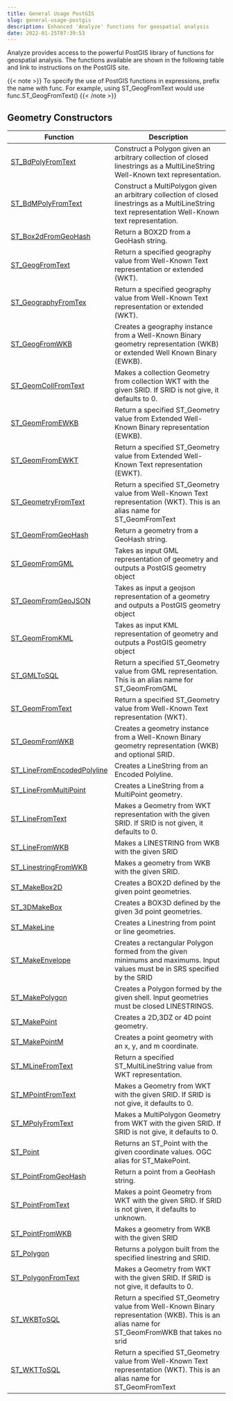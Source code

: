 ```yaml
---
title: General Usage PostGIS
slug: general-usage-postgis
description: Enhanced 'Analyze' functions for geospatial analysis
date: 2022-01-25T07:39:53
---
```


Analyze provides access to the powerful PostGIS library of functions for geospatial analysis. The functions available are shown in the following table and link to instructions on the PostGIS site.

{{< note >}}
To specify the use of PostGIS functions in expressions, prefix the name with func. For example, using ST_GeogFromText would use func.ST_GeogFromText()
{{< /note >}}

## Geometry Constructors


| Function | Description |
|----------|-------------|
| [ST_BdPolyFromText](http://postgis.net/docs/manual-2.2/ST_BdPolyFromText.html) | Construct a Polygon given an arbitrary collection of closed linestrings as a MultiLineString Well-Known text representation. |
| [ST_BdMPolyFromText](http://postgis.net/docs/manual-2.2/ST_BdMPolyFromText.html) | Construct a MultiPolygon given an arbitrary collection of closed linestrings as a MultiLineString text representation Well-Known text representation. |
| [ST_Box2dFromGeoHash](http://postgis.net/docs/manual-2.2/ST_Box2dFromGeoHash.html)  | Return a BOX2D from a GeoHash string. |
| [ST_GeogFromText](http://postgis.net/docs/manual-2.2/ST_GeogFromText.html) | Return a specified geography value from Well-Known Text representation or extended (WKT). |
| [ST_GeographyFromTex](http://postgis.net/docs/manual-2.2/ST_GeographyFromText.html) | Return a specified geography value from Well-Known Text representation or extended (WKT). |
| [ST_GeogFromWKB](http://postgis.net/docs/manual-2.2/ST_GeogFromWKB.html) | Creates a geography instance from a Well-Known Binary geometry representation (WKB) or extended Well Known Binary (EWKB). |
| [ST_GeomCollFromText](http://postgis.net/docs/manual-2.2/ST_GeomCollFromText.html)  | Makes a collection Geometry from collection WKT with the given SRID. If SRID is not give, it defaults to 0. |
| [ST_GeomFromEWKB](http://postgis.net/docs/manual-2.2/ST_GeomFromEWKB.html) | Return a specified ST_Geometry value from Extended Well-Known Binary representation (EWKB). |
| [ST_GeomFromEWKT](http://postgis.net/docs/manual-2.2/ST_GeomFromEWKT.html) | Return a specified ST_Geometry value from Extended Well-Known Text representation (EWKT). |
| [ST_GeometryFromText](http://postgis.net/docs/manual-2.2/ST_GeometryFromText.html)  | Return a specified ST_Geometry value from Well-Known Text representation (WKT). This is an alias name for ST_GeomFromText |
| [ST_GeomFromGeoHash](http://postgis.net/docs/manual-2.2/ST_GeomFromGeoHash.html) | Return a geometry from a GeoHash string. |
| [ST_GeomFromGML](http://postgis.net/docs/manual-2.2/ST__GeomFromGML.html) | Takes as input GML representation of geometry and outputs a PostGIS geometry object |
| [ST_GeomFromGeoJSON](http://postgis.net/docs/manual-2.2/ST_GeomFromGeoJSON.html) | Takes as input a geojson representation of a geometry and outputs a PostGIS geometry object |
| [ST_GeomFromKML](http://postgis.net/docs/manual-2.2/ST_GeomFromKML.html) | Takes as input KML representation of geometry and outputs a PostGIS geometry object |
| [ST_GMLToSQL](http://postgis.net/docs/manual-2.2/ST_GMLToSQL.html) | Return a specified ST_Geometry value from GML representation. This is an alias name for ST_GeomFromGML |
| [ST_GeomFromText](http://postgis.net/docs/manual-2.2/ST_GeomFromText.html) | Return a specified ST_Geometry value from Well-Known Text representation (WKT). |
| [ST_GeomFromWKB](http://postgis.net/docs/manual-2.2/ST_GeomFromWKB.html) | Creates a geometry instance from a Well-Known Binary geometry representation (WKB) and optional SRID. |
| [ST_LineFromEncodedPolyline](http://postgis.net/docs/manual-2.2/ST_LineFromEncodedPolyline.html) | Creates a LineString from an Encoded Polyline. |
| [ST_LineFromMultiPoint](http://postgis.net/docs/manual-2.2/ST_LineFromMultiPoint.html) | Creates a LineString from a MultiPoint geometry. |
| [ST_LineFromText](http://postgis.net/docs/manual-2.2/ST_LineFromText.html) | Makes a Geometry from WKT representation with the given SRID. If SRID is not given, it defaults to 0. |
| [ST_LineFromWKB](http://postgis.net/docs/manual-2.2/ST_LineFromWKB.html) | Makes a LINESTRING from WKB with the given SRID |
| [ST_LinestringFromWKB](http://postgis.net/docs/manual-2.2/ST_LinestringFromWKB.html) | Makes a geometry from WKB with the given SRID. |
| [ST_MakeBox2D](http://postgis.net/docs/manual-2.2/ST_MakeBox2D.html) | Creates a BOX2D defined by the given point geometries. |
| [ST_3DMakeBox](http://postgis.net/docs/manual-2.2/ST_3DMakeBox.html) | Creates a BOX3D defined by the given 3d point geometries. |
| [ST_MakeLine](http://postgis.net/docs/manual-2.2/ST__MakeLine.html) | Creates a Linestring from point or line geometries. |
| [ST_MakeEnvelope](http://postgis.net/docs/manual-2.2/ST_MakeEnvelope.html) | Creates a rectangular Polygon formed from the given minimums and maximums. Input values must be in SRS specified by the SRID |
| [ST_MakePolygon](http://postgis.net/docs/manual-2.2/ST_MakePolygon.html) | Creates a Polygon formed by the given shell. Input geometries must be closed LINESTRINGS. |
| [ST_MakePoint](http://postgis.net/docs/manual-2.2/ST_MakePoint.html) | Creates a 2D,3DZ or 4D point geometry. |
| [ST_MakePointM](http://postgis.net/docs/manual-2.2/ST__MakePointM.html) | Creates a point geometry with an x, y, and m coordinate. |
| [ST_MLineFromText](http://postgis.net/docs/manual-2.2/ST_MLineFromText.html) | Return a specified ST_MultiLineString value from WKT representation. |
| [ST_MPointFromText](http://postgis.net/docs/manual-2.2/ST_MPointFromText.html) | Makes a Geometry from WKT with the given SRID. If SRID is not give, it defaults to 0. |
| [ST_MPolyFromText](http://postgis.net/docs/manual-2.2/ST_MPolyFromText.html) | Makes a MultiPolygon Geometry from WKT with the given SRID. If SRID is not give, it defaults to 0. |
| [ST_Point](http://postgis.net/docs/manual-2.2/ST_Point.html) | Returns an ST_Point with the given coordinate values. OGC alias for ST_MakePoint. |
| [ST_PointFromGeoHash](http://postgis.net/docs/manual-2.2/ST_PointFromGeoHash.html)  | Return a point from a GeoHash string. |
| [ST_PointFromText](http://postgis.net/docs/manual-2.2/ST_PointFromText.html) | Makes a point Geometry from WKT with the given SRID. If SRID is not given, it defaults to unknown. |
| [ST_PointFromWKB ](http://postgis.net/docs/manual-2.2/ST_PointFromWKB.html) | Makes a geometry from WKB with the given SRID |
| [ST_Polygon](http://postgis.net/docs/manual-2.2/ST_Polygon.html) | Returns a polygon built from the specified linestring and SRID. |
| [ST_PolygonFromText](http://postgis.net/docs/manual-2.2/ST_PolygonFromText.html) | Makes a Geometry from WKT with the given SRID. If SRID is not give, it defaults to 0. |
| [ST_WKBToSQL](http://postgis.net/docs/manual-2.2/ST_WKBToSQL.html) | Return a specified ST_Geometry value from Well-Known Binary representation (WKB). This is an alias name for ST_GeomFromWKB that takes no srid |
| [ST_WKTToSQL](http://postgis.net/docs/manual-2.2/ST_WKTToSQL.html) | Return a specified ST_Geometry value from Well-Known Text representation (WKT). This is an alias name for ST_GeomFromText |
